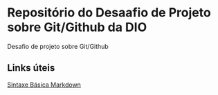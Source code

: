 # Repositório do Desaafio de Projeto sobre Git/Github da DIO
Desafio de projeto sobre Git/Github

## Links úteis
[Sintaxe Básica Markdown](https://www.markdownguide.org/basic-syntax/)
